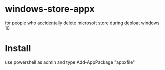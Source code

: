 # windows-store-appx
for people who accidentally delete microsoft store during debloat windows 10

# Install
use powershell as admin and type Add-AppPackage "appxfile"
